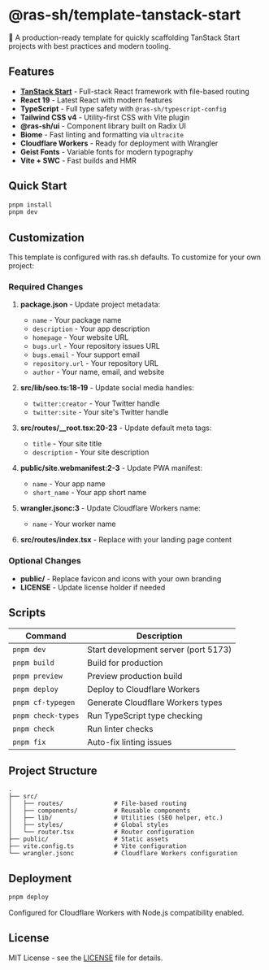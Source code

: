 # @ras-sh/template-tanstack-start

🚀 A production-ready template for quickly scaffolding TanStack Start projects with best practices and modern tooling.

## Features

- **[TanStack Start](https://tanstack.com/start)** - Full-stack React framework with file-based routing
- **React 19** - Latest React with modern features
- **TypeScript** - Full type safety with `@ras-sh/typescript-config`
- **Tailwind CSS v4** - Utility-first CSS with Vite plugin
- **@ras-sh/ui** - Component library built on Radix UI
- **Biome** - Fast linting and formatting via `ultracite`
- **Cloudflare Workers** - Ready for deployment with Wrangler
- **Geist Fonts** - Variable fonts for modern typography
- **Vite + SWC** - Fast builds and HMR

## Quick Start

```bash
pnpm install
pnpm dev
```

## Customization

This template is configured with ras.sh defaults. To customize for your own project:

### Required Changes

1. **package.json** - Update project metadata:
   - `name` - Your package name
   - `description` - Your app description
   - `homepage` - Your website URL
   - `bugs.url` - Your repository issues URL
   - `bugs.email` - Your support email
   - `repository.url` - Your repository URL
   - `author` - Your name, email, and website

2. **src/lib/seo.ts:18-19** - Update social media handles:
   - `twitter:creator` - Your Twitter handle
   - `twitter:site` - Your site's Twitter handle

3. **src/routes/__root.tsx:20-23** - Update default meta tags:
   - `title` - Your site title
   - `description` - Your site description

4. **public/site.webmanifest:2-3** - Update PWA manifest:
   - `name` - Your app name
   - `short_name` - Your app short name

5. **wrangler.jsonc:3** - Update Cloudflare Workers name:
   - `name` - Your worker name

6. **src/routes/index.tsx** - Replace with your landing page content

### Optional Changes

- **public/** - Replace favicon and icons with your own branding
- **LICENSE** - Update license holder if needed

## Scripts

| Command | Description |
|---------|-------------|
| `pnpm dev` | Start development server (port 5173) |
| `pnpm build` | Build for production |
| `pnpm preview` | Preview production build |
| `pnpm deploy` | Deploy to Cloudflare Workers |
| `pnpm cf-typegen` | Generate Cloudflare Workers types |
| `pnpm check-types` | Run TypeScript type checking |
| `pnpm check` | Run linter checks |
| `pnpm fix` | Auto-fix linting issues |

## Project Structure

```
.
├── src/
│   ├── routes/              # File-based routing
│   ├── components/          # Reusable components
│   ├── lib/                 # Utilities (SEO helper, etc.)
│   ├── styles/              # Global styles
│   └── router.tsx           # Router configuration
├── public/                  # Static assets
├── vite.config.ts           # Vite configuration
└── wrangler.jsonc           # Cloudflare Workers configuration
```

## Deployment

```bash
pnpm deploy
```

Configured for Cloudflare Workers with Node.js compatibility enabled.

## License

MIT License - see the [LICENSE](LICENSE) file for details.
